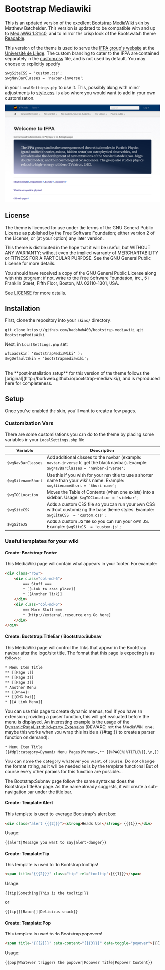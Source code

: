 # Bootstrap Mediawiki

This is an updated version of the excellent [Bootstrap MediaWiki skin](https://github.com/borkweb/bootstrap-mediawiki) by Matthew Batchelder. This version is updated to be compatible with and up to [MediaWiki 1.31rc0](https://www.mediawiki.org/wiki/Download), and to mirror the crisp look of the Bootswatch theme [Readable](https://bootswatch.com/3/readable/).

This version of the theme is used to serve the [IFPA group's website](http://www.theo.phys.ulg.ac.be/wiki/Welcome_to_IFPA) at the [Université de Liège](https://www.uliege.be/). The custom branding to cater to the IFPA are contained separately in the [custom.css](custom.css) file, and is not used by default. You may choose to explicitly specify 
```
$wgSiteCSS = 'custom.css';
$wgNavBarClasses = 'navbar-inverse';
```
in your `LocalSettings.php` to use it. This, possibly along with minor adjustments to [style.css](style.css), is also where you would want to add in your own customisation.

![Screenshot](screenshots/BootstrapMW-1280x800.png)

## License ##
The theme is licensed for use under the terms of the GNU General Public License as published by the Free Software Foundation; either version 2 of the License, or (at your option) any later version.

This theme is distributed in the hope that it will be useful, but WITHOUT ANY WARRANTY; without even the implied warranty of MERCHANTABILITY or FITNESS FOR A PARTICULAR PURPOSE. See the GNU General Public License for more details.

You should have received a copy of the GNU General Public License along with this program; if not, write to the Free Software Foundation, Inc., 51 Franklin Street, Fifth Floor, Boston, MA 02110-1301, USA.

See [LICENSE](LICENSE) for more details.

## Installation
First, clone the repository into your `skins/` directory.

```
git clone https://github.com/badshah400/bootstrap-mediawiki.git BootstrapMediaWiki
```

Next, in `LocalSettings.php` set:

```
wfLoadSkin( 'BootstrapMediaWiki' );
$wgDefaultSkin = 'bootstrapmediawiki';
```

<br />
The **post-installation setup** for this version of the theme follows the [original](http://borkweb.github.io/bootstrap-mediawiki/), and is reproduced here for completeness.

## Setup
Once you've enabled the skin, you'll want to create a few pages.

### Customization Vars

There are some customizations you can do to the theme by placing some variables in your `LocalSettings.php` file

Variable | Description
---------|------------
`$wgNavBarClasses` | Add additional classes to the navbar (example: `navbar-inverse` to get the black navbar). Example: `$wgNavBarClasses = 'navbar-inverse';`
`$wgSitenameShort` | Use this if you wish for your nav title to use a shorter name than your wiki's name. Example: `$wgSitenameShort = 'Short name';`
`$wgTOCLocation` | Moves the Table of Contents (when one exists) into a sidebar. Usage: `$wgTOCLocation = 'sidebar';`
`$wgSiteCSS` | Adds a custom CSS file so you can run your own CSS without customizing the base theme styles. Example: `$wgSiteCSS  = 'custom.css';`
`$wgSiteJS` | Adds a custom JS file so you can run your own JS. Example: `$wgSiteJS  = 'custom.js';`

### Useful templates for your wiki

#### Create: Bootstrap:Footer
This MediaWiki page will contain what appears in your footer.  For example:

```html
<div class="row">
	<div class="col-md-6">
		=== Stuff ===
		* [[Link to some place]]
		* [[Another link]]
	</div>
	<div class="col-md-6">
		=== More Stuff ===
		* [http://external.resource.org Go here]
	</div>
</div>
```


#### Create: Bootstrap:TitleBar / Bootstrap:Subnav
This MediaWiki page will control the links that appear in the Bootstrap navbar after the logo/site title.  The format that this page is expecting is as follows:

```
* Menu Item Title
** [[Page 1]]
** [[Page 2]]
** [[Page 3]]
* Another Menu
** [[Whee]]
** [[OMG hai]]
* [[A Link Menu]]
```

You can use this page to create dynamic menus, too! If you have an extension providing a parser function, this will get evaluated before the menu is displayed.
An interesting example is the usage of the [DynamicPageList third-party Extension](http://www.mediawiki.org/wiki/Extension:DynamicPageList_%28third-party%29) (BEWARE: not the MediaWiki one; maybe this works when you wrap this inside a {{#tag:}} to create a parser function on demand):

```
* Menu Item Title
{{#dpl:category=Dynamic Menu Pages|format=,** [[%PAGE%|%TITLE%]],\n,}}
```

You can name the category whatever you want, of course. Do not change the format string, as it will be needed as is by the template functions! But of course every other params for this function are possible...

The Bootstrap:Subnav page follow the same syntax as does the Bootstrap:TitleBar page. As the name already suggests, it will create a sub-navigation bar under the title bar.

#### Create: Template:Alert
This template is used to leverage Bootstrap's alert box:

```html
<div class="alert {{{2}}}"><strong>Heads Up!</strong> {{{1}}}</div>
```

Usage:
```
{{alert|Message you want to say|alert-danger}}
```

#### Create: Template:Tip
This template is used to do Bootstrap tooltips!

```html
<span title="{{{2}}}" class="tip" rel="tooltip">{{{1}}}</span>
```

Usage:

```
{{tip|Something|This is the tooltip!}}
```

or

```
{{tip|[[Bacon]]|Delicious snack}}
```

#### Create: Template:Pop
This template is used to do Bootstrap popovers!

```html
<span title="{{{2}}}" data-content="{{{3}}}" data-toggle="popover">{{{1}}}</span>
```

Usage:

```
{{pop|Whatever triggers the popover|Popover Title|Popover Content}}
```
